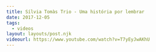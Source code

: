 ```yaml
---
title: Sílvia Tomàs Trio - Uma história por lembrar
date: 2017-12-05
tags:
  - videos
layout: layouts/post.njk
videourl: https://www.youtube.com/watch?v=T7yEyJwAKhU
---
```

